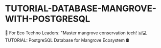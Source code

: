 # TUTORIAL-DATABASE-MANGROVE-WITH-POSTGRESQL
🌿 For Eco Techno Leaders: "Master mangrove conservation tech! 📊💻 TUTORIAL: PostgreSQL Database for Mangrove Ecosystem 🛢️
